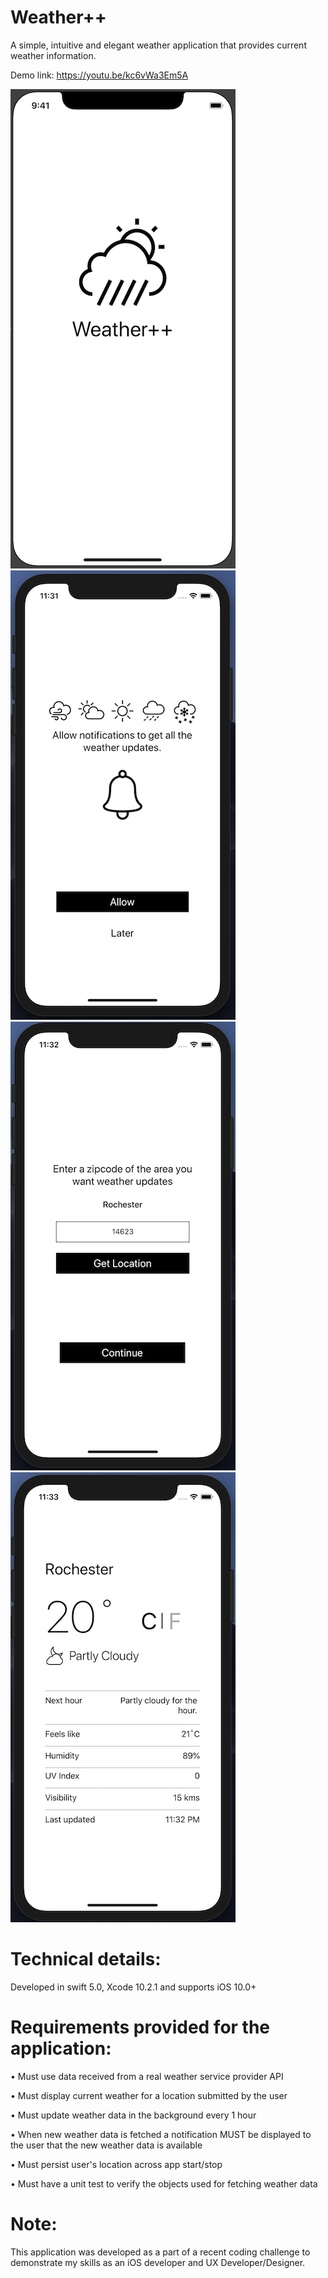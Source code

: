 # Weather++
A simple, intuitive and elegant weather application that provides current weather information.

Demo link: https://youtu.be/kc6vWa3Em5A


![0. Launch Screen](https://raw.githubusercontent.com/patelrohan/Weather-/master/weather0.png)
![1. Allow Notification](https://raw.githubusercontent.com/patelrohan/Weather-/master/weather1.png)
![2. Get Location](https://raw.githubusercontent.com/patelrohan/Weather-/master/weather2.png)
![3. Weather](https://raw.githubusercontent.com/patelrohan/Weather-/master/weather3.png)

# Technical details: 

Developed in swift 5.0, Xcode 10.2.1 and supports iOS 10.0+

# Requirements provided for the application: 

• Must use data received from a real weather service provider API 

• Must display current weather for a location submitted by the user 

• Must update weather data in the background every 1 hour 

• When new weather data is fetched a notification MUST be displayed to the user that the new weather data is available

• Must persist user's location across app start/stop  

• Must have a unit test to verify the objects used for fetching weather data


# Note: 
This application was developed as a part of a ​recent coding challenge to demonstrate my skills as an iOS developer and UX Developer/Designer.

